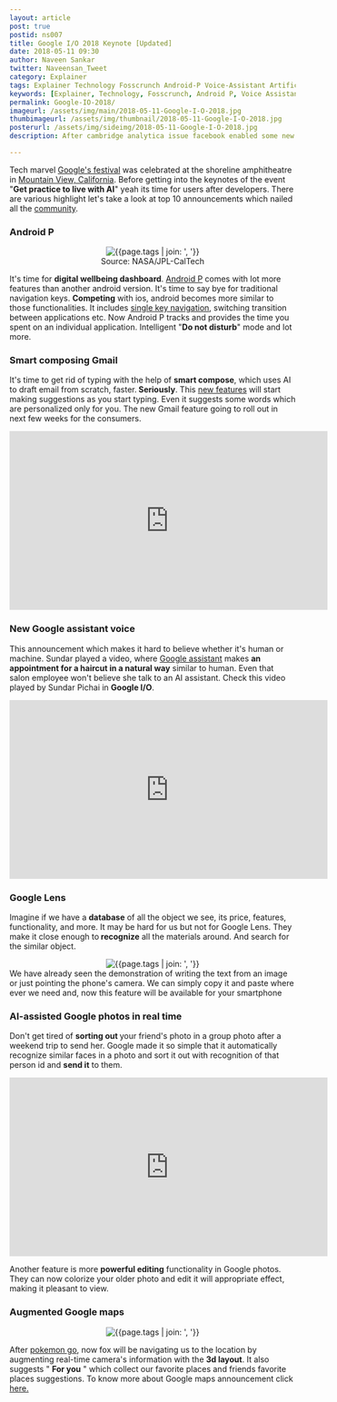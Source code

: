 ```yaml
---
layout: article
post: true
postid: ns007
title: Google I/O 2018 Keynote [Updated]
date: 2018-05-11 09:30 
author: Naveen Sankar
twitter: Naveensan_Tweet
category: Explainer
tags: Explainer Technology Fosscrunch Android-P Voice-Assistant Artificial-Intelligence Google photos Augmented reality maps Single navigation Google lens Google I/O  2018 Developer Conference AI Assistant
keywords: [Explainer, Technology, Fosscrunch, Android P, Voice Assistant, Artificial Intelligence, Google photos, Augmented reality maps, Single navigation, Google lens, Google I/O  2018, Developer Conference, AI Assistant ]
permalink: Google-IO-2018/
imageurl: /assets/img/main/2018-05-11-Google-I-O-2018.jpg
thumbimageurl: /assets/img/thumbnail/2018-05-11-Google-I-O-2018.jpg
posterurl: /assets/img/sideimg/2018-05-11-Google-I-O-2018.jpg
description: After cambridge analytica issue facebook enabled some new features along with clear cache option, announcement of Oculus Go and announcemnt of many more functionality. Get into the artile to know more at F8 2018 announcements.

---
```

<p> <span class="first-letter">T</span>ech marvel <a href="https://events.google.com/io/" target="_blank">Google's festival</a> was celebrated at the shoreline amphitheatre in <a href="https://en.wikipedia.org/wiki/Mountain_View,_California" target="_blank">Mountain View, California</a>. Before getting into the keynotes of the event "<strong>Get practice to live with AI</strong>" yeah its time for users after developers. There are various highlight let's take a look at top 10 announcements which nailed all the <a href="https://developers.google.com/" target="_blank">community</a>.</p>
<h3><b>Android P</b></h3>
<p></p>
<center>
<div class="article-main-img">
	<img src="{{ site.baseurl }}/assets/img/main/2018-05-11-Google-I-O-2018-01.jpg" alt="{{page.tags | join: ', '}}">
</div>
</center>
<center>
<footer class="imgcc">
    Source: NASA/JPL-CalTech
</footer>
</center>

<p>It's time for <strong>digital wellbeing dashboard</strong>. <a href="https://developer.android.com/preview/devices/" target="_blank">Android P</a> comes with lot more features than another android version. It's time to say bye for traditional navigation keys. <strong>Competing</strong> with ios, android becomes more similar to those functionalities. It includes <a href="https://www.xda-developers.com/android-p-navigation-gestures-improve-next-developer-preview/" target="_blank">single key navigation</a>, switching transition between applications etc. Now Android P tracks and provides the time you spent on an individual application. Intelligent "<strong>Do not disturb</strong>" mode and lot more.</p>
<h3><b>Smart composing Gmail</b></h3>
<p>It's time to get rid of typing with the help of <strong>smart compose</strong>, which uses AI to draft email from scratch, faster.<strong> Seriously</strong>. This <a href="https://www.theverge.com/2018/5/10/17340224/google-gmail-how-to-use-smart-compose-io-2018" target="_blank">new features</a> will start making suggestions as you start typing. Even it suggests some words which are personalized only for you. The new Gmail feature going to roll out in next few weeks for the consumers.</p>
<iframe width="560" height="315" src="https://www.youtube.com/embed/e2vrHmpSXiU?rel=0" frameborder="0" allow="autoplay; encrypted-media" allowfullscreen></iframe>
<h3><b>New Google assistant voice</b></h3>
<p>This announcement which makes it hard to believe whether it's human or machine. Sundar played a video, where <a href="https://www.cnet.com/news/google-assistant-gets-six-new-voices-including-john-legend/" target="_blank">Google assistant</a> makes <strong>an appointment for a haircut in a natural way</strong> similar to human. Even that salon employee won't believe she talk to an AI assistant. Check this video played by Sundar Pichai in <strong>Google I/O</strong>.</p>
<iframe width="560" height="315" src="https://www.youtube.com/embed/JvbHu_bVa_g?rel=0" frameborder="0" allow="autoplay; encrypted-media" allowfullscreen></iframe>
<h3><b>Google Lens</b></h3>
<p>Imagine if we have a <strong>database</strong> of all the object we see, its price, features, functionality, and more. It may be hard for us but not for Google Lens. They make it close enough to<strong> recognize</strong> all the materials around. And search for the similar object.</p>
<center>
<div class="article-main-img">
	<img src="{{ site.baseurl }}/assets/img/main/2018-05-11-Google-I-O-2018-02.gif" alt="{{page.tags | join: ', '}}">
</div>
</center>
We have already seen the demonstration of writing the text from an image or just pointing the phone's camera. We can simply copy it and paste where ever we need and, now this feature will be available for your smartphone
<h3><b>AI-assisted Google photos in real time</b></h3>
<p>Don't get tired of <strong>sorting out </strong>your friend's photo in a group photo after a weekend trip to send her. Google made it so simple that it automatically recognize similar faces in a photo and sort it out with recognition of that person id and <strong>send it</strong> to them.</p>
<iframe width="560" height="315" src="https://www.youtube.com/embed/CNLVZjBE08g?rel=0" frameborder="0" allow="autoplay; encrypted-media" allowfullscreen></iframe>
<p>Another feature is more <strong>powerful editing</strong> functionality in Google photos. They can now colorize your older photo and edit it will appropriate effect, making it pleasant to view.</p>
<h3><b>Augmented Google maps</b></h3>
<center>
<div class="article-main-img ">
		<img src="{{ site.baseurl }}/assets/img/main/2018-05-11-Google-I-O-2018-03.jpg" alt="{{page.tags | join: ', '}}">
</div>
</center>
<p>After <a href="https://www.pokemongo.com/" target="_blank">pokemon go</a>, now fox will be navigating us to the location by augmenting real-time camera's information with the <strong>3d layout</strong>. It also suggests " <strong>For you</strong> " which collect our favorite places and friends favorite places suggestions. To know more about Google maps announcement click <a href="https://fosscrunch.com/Google-Augmented-Reality-Map/" target="_blank">  here.</a></p>

